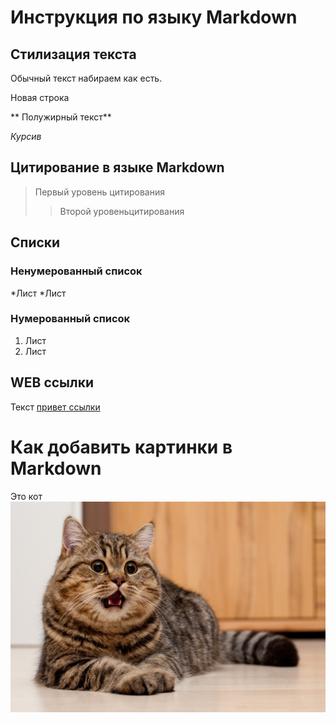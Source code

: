 # Инструкция по языку Markdown

## Cтилизация текста
Обычный текст набираем как есть.

Новая строка

** Полужирный текст**

*Курсив*

## Цитирование в языке Markdown
>Первый уровень цитирования
>> Второй уровеньцитирования

## Списки
### Ненумерованный список
*Лист
*Лист

### Нумерованный список
1. Лист
2. Лист

## WEB ссылки
Текст [привет ссылки](http.example.com "Всплывающая подсказка")

# Как добавить картинки в Markdown

Это кот
![Кот](Cat.jpg)
